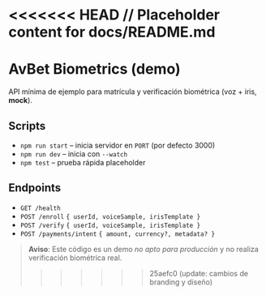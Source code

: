 <<<<<<< HEAD
// Placeholder content for docs/README.md
=======
# AvBet Biometrics (demo)

API mínima de ejemplo para matrícula y verificación biométrica (voz + iris, **mock**).

## Scripts
- `npm run start` – inicia servidor en `PORT` (por defecto 3000)
- `npm run dev` – inicia con `--watch`
- `npm test` – prueba rápida placeholder

## Endpoints
- `GET /health`
- `POST /enroll` `{ userId, voiceSample, irisTemplate }`
- `POST /verify` `{ userId, voiceSample, irisTemplate }`
- `POST /payments/intent` `{ amount, currency?, metadata? }`

> **Aviso**: Este código es un demo *no apto para producción* y no realiza verificación biométrica real.
>>>>>>> 25aefc0 (update: cambios de branding y diseño)

